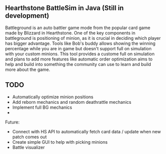 ## Hearthstone BattleSim in Java (Still in development)

Battleground is an auto battler game mode from the popular card game made by Blizzard in Hearthstone. One of the key components in battleground is positioning of minion, as it is crucial in deciding which player has bigger advantage. Tools like Bob's buddy allows showing the winning percentage while you are in game but doesn't support full on simulation with your custom minions.
This tool provides a custome full on simulation and plans to add more features like automatic order optimization  aims to help and build into something the community can use to learn and build more about the game.

## TODO

 - Automatically optimize minion positions 
 - Add reborn mechanics and random deathrattle mechanics
 - Implement full BG mechanics
 - 
Future:
 - Connect with HS API to automatically fetch card data / update when new patch comes out
 - Create simple GUI to help with picking minions
 - Battle visualizer